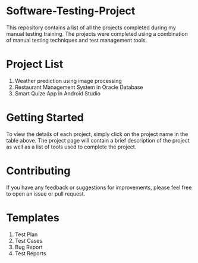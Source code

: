 # Software-Testing-Project
This repository contains a list of all the projects completed during my manual testing training. The projects were completed using a combination of manual testing techniques and test management tools.
# Project List
1. Weather prediction using image processing
2. Restaurant Management System in Oracle Database
3. Smart Quize App in Android Studio
# Getting Started
To view the details of each project, simply click on the project name in the table above. The project page will contain a brief description of the project as well as a list of tools used to complete the project.
# Contributing
If you have any feedback or suggestions for improvements, please feel free to open an issue or pull request.
# Templates
1. Test Plan
2. Test Cases
3. Bug Report
4. Test Reports
